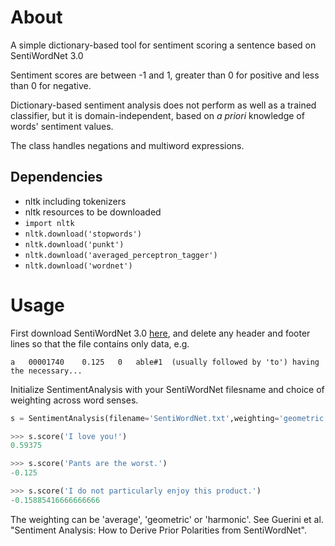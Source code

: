 # About

A simple dictionary-based tool for sentiment scoring a sentence based on SentiWordNet 3.0

Sentiment scores are between -1 and 1, greater than 0 for positive and less than 0 for negative.

Dictionary-based sentiment analysis does not perform as well as a trained classifier,
but it is domain-independent, based on *a priori* knowledge of words' sentiment values.

The class handles negations and multiword expressions.

## Dependencies

- nltk including tokenizers
- nltk resources to be downloaded
- `import nltk`
- `nltk.download('stopwords')`
- `nltk.download('punkt')`
- `nltk.download('averaged_perceptron_tagger')`
- `nltk.download('wordnet')`

# Usage

First download SentiWordNet 3.0 [here](http://sentiwordnet.isti.cnr.it/), and delete any header and footer lines so that the file contains only data, e.g.

```
a	00001740	0.125	0	able#1	(usually followed by 'to') having the necessary...
```

Initialize SentimentAnalysis with your SentiWordNet filesname and choice of weighting across word senses.

```python
s = SentimentAnalysis(filename='SentiWordNet.txt',weighting='geometric')

>>> s.score('I love you!')
0.59375

>>> s.score('Pants are the worst.')
-0.125

>>> s.score('I do not particularly enjoy this product.')
-0.15885416666666666
```

The weighting can be 'average', 'geometric' or 'harmonic'.
See Guerini et al. "Sentiment Analysis: How to Derive Prior Polarities from SentiWordNet".
